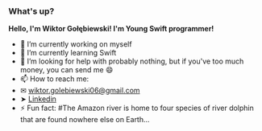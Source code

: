 ### What's up? 
<b>Hello, I'm Wiktor Gołębiewski! I'm Young Swift programmer!</b>

- 🔭 I’m currently working on myself
- 🌱 I’m currently learning Swift
- 🤔 I’m looking for help with probably nothing, but if you've too much money, you can send me 😄
- 📫 How to reach me: 
- ✉ wiktor.golebiewski06@gmail.com 
- ➤ [Linkedin](https://www.linkedin.com/in/wiktor-gołębiewski-6bb036210/)
- ⚡ Fun fact: #The Amazon river is home to four species of river dolphin that are found nowhere else on Earth...
